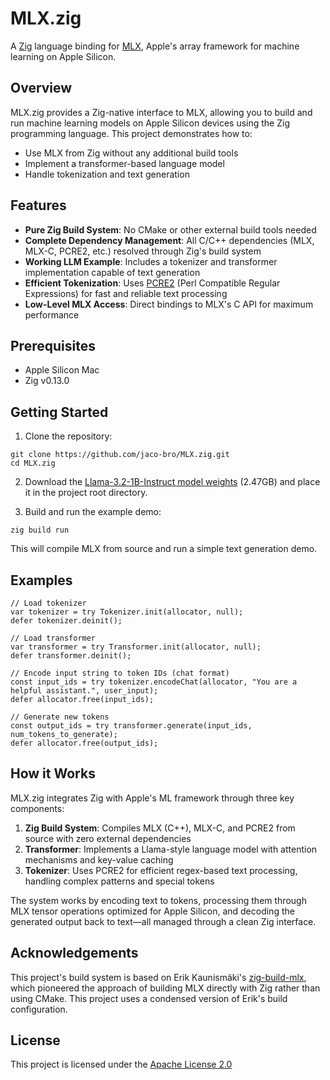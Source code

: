 # MLX.zig

A [Zig](https://ziglang.org/) language binding for [MLX](https://github.com/ml-explore/mlx), Apple's array framework for machine learning on Apple Silicon.

## Overview

MLX.zig provides a Zig-native interface to MLX, allowing you to build and run machine learning models on Apple Silicon devices using the Zig programming language. This project demonstrates how to:

- Use MLX from Zig without any additional build tools
- Implement a transformer-based language model
- Handle tokenization and text generation

## Features

- **Pure Zig Build System**: No CMake or other external build tools needed
- **Complete Dependency Management**: All C/C++ dependencies (MLX, MLX-C, PCRE2, etc.) resolved through Zig's build system
- **Working LLM Example**: Includes a tokenizer and transformer implementation capable of text generation
- **Efficient Tokenization**: Uses [PCRE2](https://github.com/PCRE2Project/pcre2) (Perl Compatible Regular Expressions) for fast and reliable text processing
- **Low-Level MLX Access**: Direct bindings to MLX's C API for maximum performance

## Prerequisites

- Apple Silicon Mac
- Zig v0.13.0

## Getting Started


1. Clone the repository:
```
git clone https://github.com/jaco-bro/MLX.zig.git
cd MLX.zig
```

2. Download the [Llama-3.2-1B-Instruct model weights](https://huggingface.co/meta-llama/Llama-3.2-1B-Instruct/blob/main/model.safetensors) (2.47GB) and place it in the project root directory.

3. Build and run the example demo:
```
zig build run
```

This will compile MLX from source and run a simple text generation demo.

## Examples

```zig
// Load tokenizer
var tokenizer = try Tokenizer.init(allocator, null);
defer tokenizer.deinit();

// Load transformer
var transformer = try Transformer.init(allocator, null);
defer transformer.deinit();

// Encode input string to token IDs (chat format)
const input_ids = try tokenizer.encodeChat(allocator, "You are a helpful assistant.", user_input);
defer allocator.free(input_ids);

// Generate new tokens
const output_ids = try transformer.generate(input_ids, num_tokens_to_generate);
defer allocator.free(output_ids);
```

## How it Works

MLX.zig integrates Zig with Apple's ML framework through three key components:

1. **Zig Build System**: Compiles MLX (C++), MLX-C, and PCRE2 from source with zero external dependencies
2. **Transformer**: Implements a Llama-style language model with attention mechanisms and key-value caching
3. **Tokenizer**: Uses PCRE2 for efficient regex-based text processing, handling complex patterns and special tokens

The system works by encoding text to tokens, processing them through MLX tensor operations optimized for Apple Silicon, and decoding the generated output back to text—all managed through a clean Zig interface.

## Acknowledgements

This project's build system is based on Erik Kaunismäki's [zig-build-mlx](https://github.com/ErikKaum/zig-build-mlx), which pioneered the approach of building MLX directly with Zig rather than using CMake. This project uses a condensed version of Erik's build configuration.

## License

This project is licensed under the [Apache License 2.0](LICENSE)
